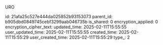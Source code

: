 URO



id: 21afa25c527e444da025852b93153073
parent_id: b905dbd0849745cebf3299aab046735b
is_shared: 0
encryption_applied: 0
encryption_cipher_text: 
updated_time: 2025-02-11T15:55:55
user_updated_time: 2025-02-11T15:55:55
created_time: 2025-02-11T15:55:29
user_created_time: 2025-02-11T15:55:29
type_: 2